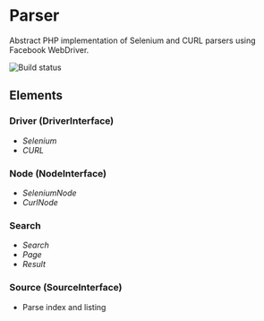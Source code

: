 # Parser
Abstract PHP implementation of Selenium and CURL parsers using Facebook WebDriver.

![Build status](https://github.com/pckg/parser/workflows/Pckg%20Parser%20CI/badge.svg)

## Elements

### Driver (DriverInterface)
 - *Selenium*
 - *CURL*

### Node (NodeInterface)
 - *SeleniumNode*
 - *CurlNode*

### Search
 - *Search*
 - *Page*
 - *Result*

### Source (SourceInterface)
 - Parse index and listing